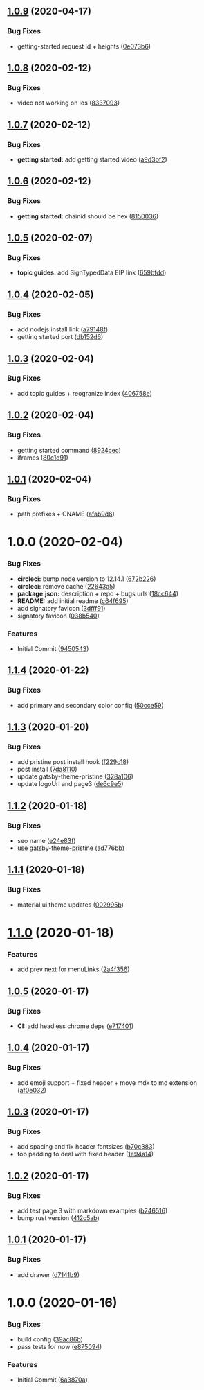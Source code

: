 ## [1.0.9](https://github.com/etclabscore/signatory-website/compare/1.0.8...1.0.9) (2020-04-17)


### Bug Fixes

* getting-started request id + heights ([0e073b6](https://github.com/etclabscore/signatory-website/commit/0e073b6d4c0e4fa87117e1e5f70e88f418b4d40e))

## [1.0.8](https://github.com/etclabscore/signatory-website/compare/1.0.7...1.0.8) (2020-02-12)


### Bug Fixes

* video not working on ios ([8337093](https://github.com/etclabscore/signatory-website/commit/8337093369c7e68b26a438793a20d7dd7cb7e708))

## [1.0.7](https://github.com/etclabscore/signatory-website/compare/1.0.6...1.0.7) (2020-02-12)


### Bug Fixes

* **getting started:** add getting started video ([a9d3bf2](https://github.com/etclabscore/signatory-website/commit/a9d3bf2670b340c5c8104c7f32dd785932f227b3))

## [1.0.6](https://github.com/etclabscore/signatory-website/compare/1.0.5...1.0.6) (2020-02-12)


### Bug Fixes

* **getting started:** chainid should be hex ([8150036](https://github.com/etclabscore/signatory-website/commit/8150036d3262a022faa51cfc9578effbf52508e6))

## [1.0.5](https://github.com/etclabscore/signatory-website/compare/1.0.4...1.0.5) (2020-02-07)


### Bug Fixes

* **topic guides:** add SignTypedData EIP link ([659bfdd](https://github.com/etclabscore/signatory-website/commit/659bfddf5361f3dee7bf76846d26a3bd3bc6756a))

## [1.0.4](https://github.com/etclabscore/signatory-website/compare/1.0.3...1.0.4) (2020-02-05)


### Bug Fixes

* add nodejs install link ([a79148f](https://github.com/etclabscore/signatory-website/commit/a79148f62826af59dc7c21b177d911915bd6b0b9))
* getting started port ([db152d6](https://github.com/etclabscore/signatory-website/commit/db152d6f2c349fcd7ff8e03bdbe298d51c7cd173))

## [1.0.3](https://github.com/etclabscore/signatory-website/compare/1.0.2...1.0.3) (2020-02-04)


### Bug Fixes

* add topic guides + reogranize index ([406758e](https://github.com/etclabscore/signatory-website/commit/406758e39ae0aa1297f69a1b14a6655d81536b07))

## [1.0.2](https://github.com/etclabscore/signatory-website/compare/1.0.1...1.0.2) (2020-02-04)


### Bug Fixes

* getting started command ([8924cec](https://github.com/etclabscore/signatory-website/commit/8924cec4bdbcc87c8a7c665d6ac49350cfd32b01))
* iframes ([80c1d91](https://github.com/etclabscore/signatory-website/commit/80c1d91307007ff1c82d9dfcebb7d1f723d21689))

## [1.0.1](https://github.com/etclabscore/signatory-website/compare/1.0.0...1.0.1) (2020-02-04)


### Bug Fixes

* path prefixes + CNAME ([afab9d6](https://github.com/etclabscore/signatory-website/commit/afab9d60d04cb80d9898b1413e04aa1605c63591))

# 1.0.0 (2020-02-04)


### Bug Fixes

* **circleci:** bump node version to 12.14.1 ([672b226](https://github.com/etclabscore/signatory-website/commit/672b226b48e043dc78228a52603a7a3949b789a9))
* **circleci:** remove cache ([22643a5](https://github.com/etclabscore/signatory-website/commit/22643a5d9db2a7ed848520504a7cbf7f14afef3a))
* **package.json:** description + repo + bugs urls ([18cc644](https://github.com/etclabscore/signatory-website/commit/18cc64471a949230c4328d6e575c20bf16e0b61a))
* **README:** add initial readme ([c64f695](https://github.com/etclabscore/signatory-website/commit/c64f695e89cf247ef39cb3e8a643474734dca3e4))
* add signatory favicon ([3dfff91](https://github.com/etclabscore/signatory-website/commit/3dfff9196095f75cd891df2a7c534347d6e69a7a))
* signatory favicon ([038b540](https://github.com/etclabscore/signatory-website/commit/038b5404b141897ba9188257859011afc2886b5b))


### Features

* Initial Commit ([9450543](https://github.com/etclabscore/signatory-website/commit/945054345900d22b54802a20e43c6912b22d34ac))

## [1.1.4](https://github.com/etclabscore/pristine-typescript-gatsby-react-material-ui/compare/1.1.3...1.1.4) (2020-01-22)


### Bug Fixes

* add primary and secondary color config ([50cce59](https://github.com/etclabscore/pristine-typescript-gatsby-react-material-ui/commit/50cce598579e5ef660bc12da6ae7f047d169f749))

## [1.1.3](https://github.com/etclabscore/pristine-typescript-gatsby-react-material-ui/compare/1.1.2...1.1.3) (2020-01-20)


### Bug Fixes

* add pristine post install hook ([f229c18](https://github.com/etclabscore/pristine-typescript-gatsby-react-material-ui/commit/f229c18d1be8731caa9be54990f31efa86ce57f9))
* post install ([7da8110](https://github.com/etclabscore/pristine-typescript-gatsby-react-material-ui/commit/7da81104b64204120576d0839154e387210a9885))
* update gatsby-theme-pristine ([328a106](https://github.com/etclabscore/pristine-typescript-gatsby-react-material-ui/commit/328a106f9f393a05f4250825bdcb2074f8b2ca65))
* update logoUrl and page3 ([de6c9e5](https://github.com/etclabscore/pristine-typescript-gatsby-react-material-ui/commit/de6c9e598ced7a681c2387728b4e0ff24830677a))

## [1.1.2](https://github.com/etclabscore/pristine-typescript-gatsby-react-material-ui/compare/1.1.1...1.1.2) (2020-01-18)


### Bug Fixes

* seo name ([e24e83f](https://github.com/etclabscore/pristine-typescript-gatsby-react-material-ui/commit/e24e83f9c3321c27f5c0dfc37377727cbc8365c8))
* use gatsby-theme-pristine ([ad776bb](https://github.com/etclabscore/pristine-typescript-gatsby-react-material-ui/commit/ad776bb9f1672f76aeb1a1687da3228060fcee3e))

## [1.1.1](https://github.com/etclabscore/pristine-typescript-gatsby-react-material-ui/compare/1.1.0...1.1.1) (2020-01-18)


### Bug Fixes

* material ui theme updates ([002995b](https://github.com/etclabscore/pristine-typescript-gatsby-react-material-ui/commit/002995b924dc2ca3941d7791d3b71b531fa36fab))

# [1.1.0](https://github.com/etclabscore/pristine-typescript-gatsby-react-material-ui/compare/1.0.5...1.1.0) (2020-01-18)


### Features

* add prev next for menuLinks ([2a4f356](https://github.com/etclabscore/pristine-typescript-gatsby-react-material-ui/commit/2a4f3569731ba9beb55a4e154c95a7a3bf01cc24))

## [1.0.5](https://github.com/etclabscore/pristine-typescript-gatsby-react-material-ui/compare/1.0.4...1.0.5) (2020-01-17)


### Bug Fixes

* **CI:** add headless chrome deps ([e717401](https://github.com/etclabscore/pristine-typescript-gatsby-react-material-ui/commit/e71740118eaf3ec9d8d281b6416c8b36f76c48f6))

## [1.0.4](https://github.com/etclabscore/pristine-typescript-gatsby-react-material-ui/compare/1.0.3...1.0.4) (2020-01-17)


### Bug Fixes

* add emoji support + fixed header + move mdx to md extension ([af0e032](https://github.com/etclabscore/pristine-typescript-gatsby-react-material-ui/commit/af0e03202ecde087ce01bce282e0a5883875da9d))

## [1.0.3](https://github.com/etclabscore/pristine-typescript-gatsby-react-material-ui/compare/1.0.2...1.0.3) (2020-01-17)


### Bug Fixes

* add spacing and fix header fontsizes ([b70c383](https://github.com/etclabscore/pristine-typescript-gatsby-react-material-ui/commit/b70c3834fff98975cbd46a03c9e6d4af4bf97d82))
* top padding to deal with fixed header ([1e94a14](https://github.com/etclabscore/pristine-typescript-gatsby-react-material-ui/commit/1e94a144965d7faf66da4615d5d105ac3ecfdfa9))

## [1.0.2](https://github.com/etclabscore/pristine-typescript-gatsby-react-material-ui/compare/1.0.1...1.0.2) (2020-01-17)


### Bug Fixes

* add test page 3 with markdown examples ([b246516](https://github.com/etclabscore/pristine-typescript-gatsby-react-material-ui/commit/b24651690c7e055479e443eb13ed51b78f0a6129))
* bump rust version ([412c5ab](https://github.com/etclabscore/pristine-typescript-gatsby-react-material-ui/commit/412c5ab50083c764f9e482ee36c2ccae9ee3751b))

## [1.0.1](https://github.com/etclabscore/pristine-typescript-gatsby-react-material-ui/compare/1.0.0...1.0.1) (2020-01-17)


### Bug Fixes

* add drawer ([d7141b9](https://github.com/etclabscore/pristine-typescript-gatsby-react-material-ui/commit/d7141b9fd115e00cba12139feac3ab750ad816bd))

# 1.0.0 (2020-01-16)


### Bug Fixes

* build config ([39ac86b](https://github.com/etclabscore/pristine-typescript-gatsby-react-material-ui/commit/39ac86bcfc5475f7bb4e15b60b6d1ddf617b37a3))
* pass tests for now ([e875094](https://github.com/etclabscore/pristine-typescript-gatsby-react-material-ui/commit/e875094e14996d5b4f6822aea2884199f2926cb7))


### Features

* Initial Commit ([6a3870a](https://github.com/etclabscore/pristine-typescript-gatsby-react-material-ui/commit/6a3870aa91a9df11a3970e578b689975f4e41447))
